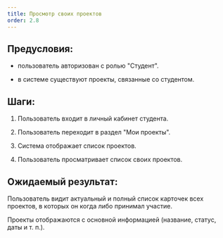 ```yaml
---
title: Просмотр своих проектов
order: 2.8
---
```


## Предусловия:

-  пользователь авторизован с ролью "Студент".

-  в системе существуют проекты, связанные со студентом.

## Шаги:

1. Пользователь входит в личный кабинет студента.

2. Пользователь переходит в раздел "Мои проекты".

3. Система отображает список проектов.

4. Пользователь просматривает список своих проектов.

## Ожидаемый результат:

Пользователь видит актуальный и полный список  карточек всех проектов, в которых он когда либо принимал участие.

Проекты отображаются с основной информацией (название, статус, даты и т. п.).